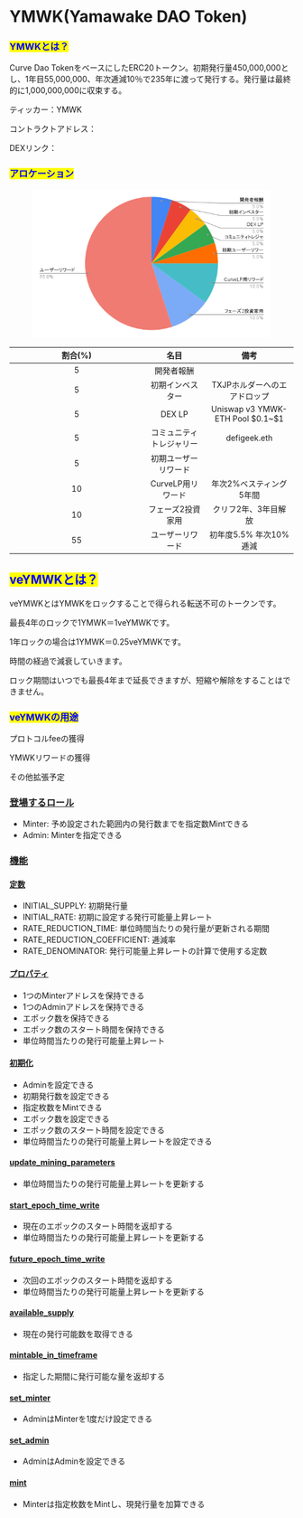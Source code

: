 # YMWK(Yamawake DAO Token)

### <mark style="color:blue;">YMWKとは？</mark> <a href="#usercontent-gai-yao" id="usercontent-gai-yao"></a>

Curve Dao TokenをベースにしたERC20トークン。初期発行量450,000,000とし、1年目55,000,000、年次逓減10％で235年に渡って発行する。発行量は最終的に1,000,000,000に収束する。

ティッカー：YMWK

コントラクトアドレス：

DEXリンク：

### <mark style="color:blue;">アロケーション</mark>

<figure><img src=".gitbook/assets/chart.png" alt=""><figcaption></figcaption></figure>

<table><thead><tr><th width="224.33333333333331" align="center">割合(%)</th><th align="center">名目</th><th align="center">備考</th></tr></thead><tbody><tr><td align="center">5</td><td align="center">開発者報酬</td><td align="center"></td></tr><tr><td align="center">5</td><td align="center">初期インベスター</td><td align="center">TXJPホルダーへのエアドロップ</td></tr><tr><td align="center">5</td><td align="center">DEX LP</td><td align="center">Uniswap v3 YMWK-ETH Pool $0.1~$1</td></tr><tr><td align="center">5</td><td align="center">コミュニティトレジャリー</td><td align="center">defigeek.eth</td></tr><tr><td align="center">5</td><td align="center">初期ユーザーリワード</td><td align="center"></td></tr><tr><td align="center">10</td><td align="center">CurveLP用リワード</td><td align="center">年次2%ベスティング5年間</td></tr><tr><td align="center">10</td><td align="center">フェーズ2投資家用</td><td align="center">クリフ2年、3年目解放</td></tr><tr><td align="center">55</td><td align="center">ユーザーリワード</td><td align="center">初年度5.5% 年次10%逓減</td></tr></tbody></table>

## <mark style="color:blue;">veYMWKとは？</mark>

veYMWKとはYMWKをロックすることで得られる転送不可のトークンです。

最長4年のロックで1YMWK＝1veYMWKです。

1年ロックの場合は1YMWK＝0.25veYMWKです。

時間の経過で減衰していきます。

ロック期間はいつでも最長4年まで延長できますが、短縮や解除をすることはできません。

### <mark style="color:blue;">veYMWKの用途</mark>

プロトコルfeeの獲得

YMWKリワードの獲得

その他拡張予定

### [登場するロール](https://github.com/DeFiGeek-Community/yamawake/blob/main/doc/ja/YamawakeToken/index.md#%E7%99%BB%E5%A0%B4%E3%81%99%E3%82%8B%E3%83%AD%E3%83%BC%E3%83%AB) <a href="#user-content-sururru" id="user-content-sururru"></a>

* Minter: 予め設定された範囲内の発行数までを指定数Mintできる
* Admin: Minterを指定できる

### [機能](https://github.com/DeFiGeek-Community/yamawake/blob/main/doc/ja/YamawakeToken/index.md#%E6%A9%9F%E8%83%BD) <a href="#usercontent-ji-neng" id="usercontent-ji-neng"></a>

#### [定数](https://github.com/DeFiGeek-Community/yamawake/blob/main/doc/ja/YamawakeToken/index.md#%E5%AE%9A%E6%95%B0) <a href="#usercontent-ding-shu" id="usercontent-ding-shu"></a>

* INITIAL\_SUPPLY: 初期発行量
* INITIAL\_RATE: 初期に設定する発行可能量上昇レート
* RATE\_REDUCTION\_TIME: 単位時間当たりの発行量が更新される期間
* RATE\_REDUCTION\_COEFFICIENT: 逓減率
* RATE\_DENOMINATOR: 発行可能量上昇レートの計算で使用する定数

#### [プロパティ](https://github.com/DeFiGeek-Community/yamawake/blob/main/doc/ja/YamawakeToken/index.md#%E3%83%97%E3%83%AD%E3%83%91%E3%83%86%E3%82%A3) <a href="#user-content-puropati" id="user-content-puropati"></a>

* 1つのMinterアドレスを保持できる
* 1つのAdminアドレスを保持できる
* エポック数を保持できる
* エポック数のスタート時間を保持できる
* 単位時間当たりの発行可能量上昇レート

#### [初期化](https://github.com/DeFiGeek-Community/yamawake/blob/main/doc/ja/YamawakeToken/index.md#%E5%88%9D%E6%9C%9F%E5%8C%96) <a href="#usercontent-chu-qi-hua" id="usercontent-chu-qi-hua"></a>

* Adminを設定できる
* 初期発行数を設定できる
* 指定枚数をMintできる
* エポック数を設定できる
* エポック数のスタート時間を設定できる
* 単位時間当たりの発行可能量上昇レートを設定できる

#### [update\_mining\_parameters](https://github.com/DeFiGeek-Community/yamawake/blob/main/doc/ja/YamawakeToken/index.md#update\_mining\_parameters) <a href="#user-content-update_mining_parameters" id="user-content-update_mining_parameters"></a>

* 単位時間当たりの発行可能量上昇レートを更新する

#### [start\_epoch\_time\_write](https://github.com/DeFiGeek-Community/yamawake/blob/main/doc/ja/YamawakeToken/index.md#start\_epoch\_time\_write) <a href="#user-content-start_epoch_time_write" id="user-content-start_epoch_time_write"></a>

* 現在のエポックのスタート時間を返却する
* 単位時間当たりの発行可能量上昇レートを更新する

#### [future\_epoch\_time\_write](https://github.com/DeFiGeek-Community/yamawake/blob/main/doc/ja/YamawakeToken/index.md#future\_epoch\_time\_write) <a href="#user-content-future_epoch_time_write" id="user-content-future_epoch_time_write"></a>

* 次回のエポックのスタート時間を返却する
* 単位時間当たりの発行可能量上昇レートを更新する

#### [available\_supply](https://github.com/DeFiGeek-Community/yamawake/blob/main/doc/ja/YamawakeToken/index.md#available\_supply) <a href="#user-content-available_supply" id="user-content-available_supply"></a>

* 現在の発行可能数を取得できる

#### [mintable\_in\_timeframe](https://github.com/DeFiGeek-Community/yamawake/blob/main/doc/ja/YamawakeToken/index.md#mintable\_in\_timeframe) <a href="#user-content-mintable_in_timeframe" id="user-content-mintable_in_timeframe"></a>

* 指定した期間に発行可能な量を返却する

#### [set\_minter](https://github.com/DeFiGeek-Community/yamawake/blob/main/doc/ja/YamawakeToken/index.md#set\_minter) <a href="#user-content-set_minter" id="user-content-set_minter"></a>

* AdminはMinterを1度だけ設定できる

#### [set\_admin](https://github.com/DeFiGeek-Community/yamawake/blob/main/doc/ja/YamawakeToken/index.md#set\_admin) <a href="#user-content-set_admin" id="user-content-set_admin"></a>

* AdminはAdminを設定できる

#### [mint](https://github.com/DeFiGeek-Community/yamawake/blob/main/doc/ja/YamawakeToken/index.md#mint) <a href="#user-content-mint" id="user-content-mint"></a>

* Minterは指定枚数をMintし、現発行量を加算できる
